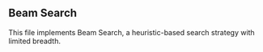 ## Beam Search
This file implements Beam Search, a heuristic-based search strategy with limited breadth.
